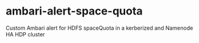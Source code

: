 # ambari-alert-space-quota
Custom Ambari alert for HDFS spaceQuota in a kerberized and Namenode HA HDP cluster 

